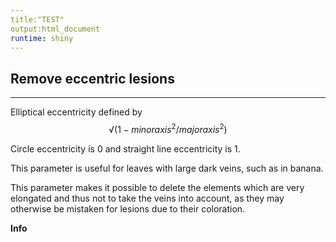 ```yaml
---
title:"TEST"
output:html_document
runtime: shiny
---
```


## Remove eccentric lesions

***

Elliptical eccentricity defined by
$${√(1-{minoraxis^2}/{majoraxis^2})}$$

Circle eccentricity is 0 and straight line eccentricity is 1.

This parameter is useful for leaves with large dark veins, such as in banana.

This parameter makes it possible to delete the elements which are very elongated and thus not to take the veins into account, as they may otherwise be mistaken for lesions due to their coloration.

**Info**
